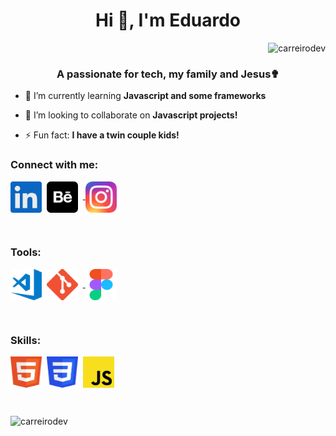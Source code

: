 <h1 align="center">Hi 👋, I'm Eduardo</h1>
<p align="right"> <img src="https://komarev.com/ghpvc/?username=carreirodev&label=Profile%20views&color=0e75b6&style=flat" alt="carreirodev" /> </p>

<h3 align="center">A passionate for tech, my family and Jesus✟</h3>

-   🌱 I’m currently learning **Javascript and some frameworks**

-   👯 I’m looking to collaborate on **Javascript projects!**

-   ⚡ Fun fact: **I have a twin couple kids!**

<h3 align="left">Connect with me:</h3>
<p align="left">
<a href="https://linkedin.com/in/carreiroe" target="blank"><img align="center" src="https://raw.githubusercontent.com/carreirodev/carreirodev/master/images/social/linkedin.svg" alt="carreiroe" height="50" width="50" /></a>&nbsp;
<a href="https://www.behance.net/edcarreiro" target="blank"><img align="center" src="https://raw.githubusercontent.com/carreirodev/carreirodev/master/images/social/behance.svg" alt="edcarreiro" height="50" width="50" /></a>&nbsp;
<a href="https://instagram.com/edu_wpcweb" target="blank">&nbsp;<img align="center" src="https://raw.githubusercontent.com/carreirodev/carreirodev/master/images/social/instagr.svg" alt="edu_wpcweb" height="50" width="50" /></a>&nbsp;
</p>
<p><br></p>

<h3 align="left">Tools:</h3>
<p align="left">
<a href="https://code.visualstudio.com/" target="blank"><img align="center" src="https://raw.githubusercontent.com/carreirodev/carreirodev/master/images/tools/vscode.svg" alt="Visual Studio Code" height="50" width="50" /></a>&nbsp;
<a href="https://git-scm.com/" target="blank"><img align="center" src="https://github.com/carreirodev/carreirodev/raw/master/images/tools/git.svg" alt="Git" height="50" width="50" /></a>&nbsp;
<a href="https://figma.com/" target="blank">&nbsp;<img align="center" src="https://github.com/carreirodev/carreirodev/raw/master/images/tools/figma.svg" alt="Figma" height="50" width="50" /></a>&nbsp;
</p>
<p><br></p>
<h3 align="left">Skills:</h3>
<p align="left">
<a href="https://www.w3.org/html/" target="blank"><img align="center" src="https://raw.githubusercontent.com/carreirodev/carreirodev/master/images/skills/html5.svg" alt="HTML 5" height="50" width="50" /></a>&nbsp;
<a href="https://www.w3schools.com/css/" target="blank"><img align="center" src="https://github.com/carreirodev/carreirodev/raw/master/images/skills/css.svg" alt="CSS 3" height="50" width="50" /></a>&nbsp;
<a href="https://developer.mozilla.org/en-US/docs/Web/JavaScript" target="blank"><img align="center" src="https://github.com/carreirodev/carreirodev/raw/master/images/skills/javascript.svg" alt="Javascript" height="50" width="50" /></a>&nbsp;
</p>

<p><br></p>
<p><img align="left" style="display:block; padding-bottom: 50px" src="https://github-readme-stats.vercel.app/api/top-langs?username=carreirodev&show_icons=true&locale=en&layout=compact" alt="carreirodev" /></p>
